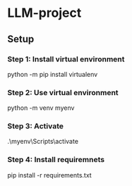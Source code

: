# LLM-project

## Setup

### Step 1: Install virtual environment
python -m pip install virtualenv

### Step 2: Use virtual environment #######
python -m venv myenv

### Step 3: Activate ######
.\myenv\Scripts\activate

### Step 4: Install requiremnets ##
pip install -r requirements.txt

